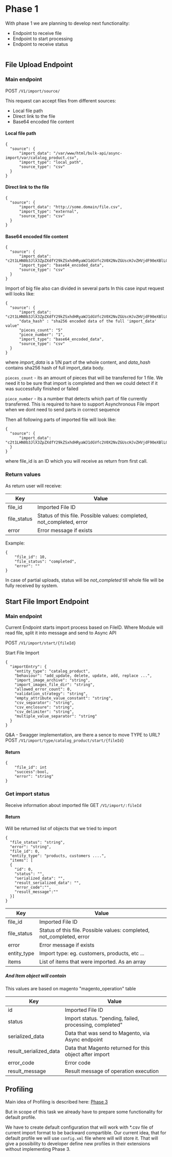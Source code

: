 # Phase 1

With phase 1 we are planning to develop next functionality: 
- Endpoint to receive file
- Endpoint to start processing
- Endpoint to receive status


```
```


## File Upload Endpoint
### Main endpoint

POST  `/V1/import/source/`
 
This request can accept files from different sources:
- Local file path
- Direct link to the file
- Base64 encoded file content 
 
#### Local file path

```
{
  "source": {
      "import_data": "/var/www/html/bulk-api/async-import/var/catalog_product.csv",
      "import_type": "local_path",
      "source_type": "csv"
  }
}
```

#### Direct link to the file

```
{
  "source": {
      "import_data": "http://some.domain/file.csv",
      "import_type": "external",
      "source_type": "csv"
  }
}
```

#### Base64 encoded file content 

```
{
  "source": {
      "import_data": "c2t1LHN0b3JlX3ZpZXdfY29kZSxhdHRyaWJ1dGVfc2V0X2NvZGUscHJvZHVjdF90eXBlLGNhdGVnb3JpZXMscHJvZHVjdF93ZWJzaXRlcyxuYW1lLGRlc2NyaXB0aW9uLHNob3J0X2Rlc2NyaXB0aW9uLHdlaWdodCxwcm9kdWN0X29ubGluZSx0YXhfY2xhc3NfbmFtZSx2aXNpYmlsaXR5LHBya......",
      "import_type": "base64_encoded_data",
      "source_type": "csv"
  }
}
```

Import of big file also can divided in several parts
In this case input request will looks like:


```
{
  "source": {
      "import_data": "c2t1LHN0b3JlX3ZpZXdfY29kZSxhdHRyaWJ1dGVfc2V0X2NvZGUscHJvZHVjdF90eXBlLGNhdGVnb3JpZXMscHJvZHVjdF93ZWJzaXRlcyxuYW1lLGRlc2NyaXB0aW9uLHNob3J0X2Rlc2NyaXB0aW9uLHdlaWdodCxwcm9kdWN0X29ubGluZSx0YXhfY2xhc3NfbmFtZSx2aXNpYmlsaXR5LHBya...",
      "data_hash" : "sha256 encoded data of the full 'import_data' value"
      "pieces_count": "5"
      "piece_number": "1",
      "import_type": "base64_encoded_data",
      "source_type": "csv"
  }
}
```
where *import_data* is a 1/N part of the whole content, and *data_hash* contains sha256 hash of full import_data body.

`pieces_count` - its an amount of pieces that will be transferred for 1 file. We need it to be sure that import is completed and then we could detect if it was successfully finished or failed

`piece_number` - its a number that detects which part of file currently transferred. This is required to have to support Asynchronous File import when we dont need to send parts in correct sequence



Then all following parts of imported file will look like:

```
{
  "source": {
      "import_data": "c2t1LHN0b3JlX3ZpZXdfY29kZSxhdHRyaWJ1dGVfc2V0X2NvZGUscHJvZHVjdF90eXBlLGNhdGVnb3JpZXMscHJvZHVjdF93ZWJzaXRlcyxuYW1lLGRlc2NyaXB0aW9uLHNob3J0X2Rlc2NyaXB0aW9uLHdlaWdodCxwcm9kdWN0X29ubGluZSx0YXhfY2xhc3NfbmFtZSx2aXNpYmlsaXR5LHBya...",
  }
}
```
where file_id is an ID which you will receive as return from first call.

### Return values

As return user will receive:

| Key | Value |
| --- | --- |
| file_id | Imported File ID |
| file_status | Status of this file. Possible values: completed, not_completed, error |
| error | Error message if exists |

Example:

```
{
	"file_id": 10,
	"file_status": "completed",
	"error": ""
}
```

In case of partial uploads, status will be *not_completed* till whole file will be fully received by system.

## Start File Import Endpoint
### Main endpoint

Current Endpoint starts import process based on FileID. Where Module will read file, split it into message and send to Async API

POST  `/V1/import/start/{fileId}`

Start File Import

```
{
  "importEntry": {
    "entity_type": "catalog_product",
	"behaviour": "add_update, delete, update, add, replace ...",
	"import_image_archive": "string",
  	"import_images_file_dir": "string",
  	"allowed_error_count": 0,
  	"validation_strategy": "string",
  	"empty_attribute_value_constant": "string",
  	"csv_separator": "string",
  	"csv_enclosure": "string",
  	"csv_delimiter": "string",
  	"multiple_value_separator": "string"
  }
}
```

Q&A - Swagger implementation, are there a sence to move TYPE to URL? 
POST  `/V1/import/type/catalog_product/start/{fileId}`

#### Return

```
{
	"file_id": int
	"success":bool,
	"error": "string"
}
```

### Get import status

Receive information about imported file
GET  `/V1/import/:fileId`

#### Return

Will be returned list of objects that we tried to import

```
{
  "file_status": "string", 
  "error": "string",
  "file_id": 0,
  "entity_type": "products, customers ....",
  "items": [
  {
    "id": 0,
    "status": "",
    "serialized_data": "",
    "result_serialized_data": "",
    "error_code":"",
    "result_message":""
  }]
}
```

| Key | Value |
| --- | --- |
| file_id | Imported File ID |
| file_status | Status of this file. Possible values: completed, not_completed, error |
| error | Error message if exists |
| entity_type | Import type: eg. customers, products, etc ... |
| items | List of items that were imported. As an array |

##### And Item object will contain

This values are based on magento "magento_operation" table

| Key | Value |
| --- | --- |
| id | Imported File ID |
| status | Import status. "pending, failed, processing, completed" |
| serialized_data | Data that was send to Magento, via Async endpoint |
| result_serialized_data | Data that Magento returned for this object after import |
| error_code | Error code |
| result_message | Result message of operation execution |

## Profiling

Main idea of Profiling is described here: [Phase 3](retry-and-profiling.md)

But in scope of this task we already have to prepare some functionality for default profile. 

We have to create default configuration that will work with *.csv file of current import format to be backward compartible.
Our current idea, that for default profile we will use `config.xml` file where will will store it. That will give a possibility to developer define new profiles in their extensions without implementing Phase 3.

